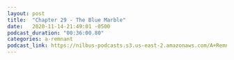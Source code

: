 ```yaml
---
layout: post
title:  "Chapter 29 - The Blue Marble"
date:   2020-11-14-21:49:01 -0500
podcast_duration: "00:36:00.80"
categories: a-remnant
podcast_link: https://nilbus-podcasts.s3.us-east-2.amazonaws.com/A+Remnant+Shall+Return/29+Chapter+29+-+The+Blue+Marble.mp3
---
```

